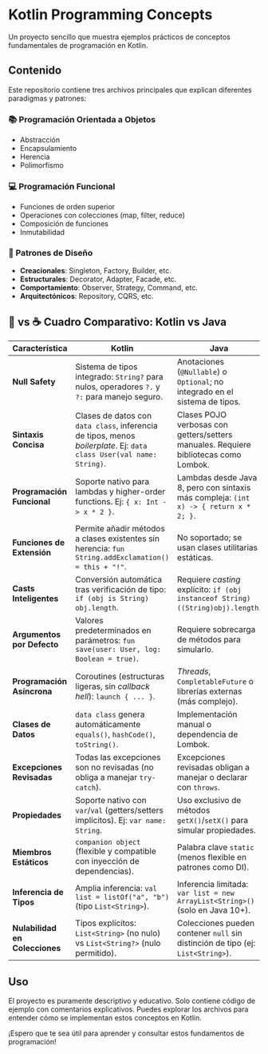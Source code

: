 # Kotlin Programming Concepts

Un proyecto sencillo que muestra ejemplos prácticos de conceptos fundamentales de programación en Kotlin.

## Contenido

Este repositorio contiene tres archivos principales que explican diferentes paradigmas y patrones:

### 📚 Programación Orientada a Objetos

- Abstracción
- Encapsulamiento
- Herencia
- Polimorfismo

### 💻 Programación Funcional

- Funciones de orden superior
- Operaciones con colecciones (map, filter, reduce)
- Composición de funciones
- Inmutabilidad

### 🧩 Patrones de Diseño

- **Creacionales**: Singleton, Factory, Builder, etc.
- **Estructurales**: Decorator, Adapter, Facade, etc.
- **Comportamiento**: Observer, Strategy, Command, etc.
- **Arquitectónicos**: Repository, CQRS, etc.

## 🦁 vs ☕ Cuadro Comparativo: Kotlin vs Java

| **Característica**             | **Kotlin**                                                                                                           | **Java**                                                                              |
|--------------------------------|----------------------------------------------------------------------------------------------------------------------|---------------------------------------------------------------------------------------|
| **Null Safety**                | Sistema de tipos integrado: `String?` para nulos, operadores `?.` y `?:` para manejo seguro.                         | Anotaciones (`@Nullable`) o `Optional`; no integrado en el sistema de tipos.          |
| **Sintaxis Concisa**           | Clases de datos con `data class`, inferencia de tipos, menos *boilerplate*. Ej: `data class User(val name: String)`. | Clases POJO verbosas con getters/setters manuales. Requiere bibliotecas como Lombok.  |
| **Programación Funcional**     | Soporte nativo para lambdas y higher-order functions. Ej: `{ x: Int -> x * 2 }`.                                     | Lambdas desde Java 8, pero con sintaxis más compleja: `(int x) -> { return x * 2; }`. |
| **Funciones de Extensión**     | Permite añadir métodos a clases existentes sin herencia: `fun String.addExclamation() = this + "!"`.                 | No soportado; se usan clases utilitarias estáticas.                                   |
| **Casts Inteligentes**         | Conversión automática tras verificación de tipo: `if (obj is String) obj.length`.                                    | Requiere *casting* explícito: `if (obj instanceof String) ((String)obj).length`.      |
| **Argumentos por Defecto**     | Valores predeterminados en parámetros: `fun save(user: User, log: Boolean = true)`.                                  | Requiere sobrecarga de métodos para simularlo.                                        |
| **Programación Asíncrona**     | Coroutines (estructuras ligeras, sin *callback hell*): `launch { ... }`.                                             | *Threads*, `CompletableFuture` o librerías externas (más complejo).                   |
| **Clases de Datos**            | `data class` genera automáticamente `equals()`, `hashCode()`, `toString()`.                                          | Implementación manual o dependencia de Lombok.                                        |
| **Excepciones Revisadas**      | Todas las excepciones son no revisadas (no obliga a manejar `try-catch`).                                            | Excepciones revisadas obligan a manejar o declarar con `throws`.                      |
| **Propiedades**                | Soporte nativo con `var`/`val` (getters/setters implícitos). Ej: `var name: String`.                                 | Uso exclusivo de métodos `getX()`/`setX()` para simular propiedades.                  |
| **Miembros Estáticos**         | `companion object` (flexible y compatible con inyección de dependencias).                                            | Palabra clave `static` (menos flexible en patrones como DI).                          |
| **Inferencia de Tipos**        | Amplia inferencia: `val list = listOf("a", "b")` (tipo `List<String>`).                                              | Inferencia limitada: `var list = new ArrayList<String>()` (solo en Java 10+).         |
| **Nulabilidad en Colecciones** | Tipos explícitos: `List<String>` (no nulo) vs `List<String?>` (nulo permitido).                                      | Colecciones pueden contener `null` sin distinción de tipo (ej: `List<String>`).       |

## Uso

El proyecto es puramente descriptivo y educativo. Solo contiene código de ejemplo con comentarios explicativos. Puedes
explorar los archivos para entender cómo se implementan estos conceptos en Kotlin.

¡Espero que te sea útil para aprender y consultar estos fundamentos de programación!